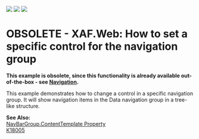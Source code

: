 <!-- default badges list -->
![](https://img.shields.io/endpoint?url=https://codecentral.devexpress.com/api/v1/VersionRange/134076817/21.1.5%2B)
[![](https://img.shields.io/badge/Open_in_DevExpress_Support_Center-FF7200?style=flat-square&logo=DevExpress&logoColor=white)](https://supportcenter.devexpress.com/ticket/details/E1316)
[![](https://img.shields.io/badge/📖_How_to_use_DevExpress_Examples-e9f6fc?style=flat-square)](https://docs.devexpress.com/GeneralInformation/403183)
<!-- default badges end -->

# OBSOLETE - XAF.Web: How to set a specific control for the navigation group


<p><strong>This exa</strong><strong>mple is obsolete, since this </strong><strong>functional</strong><strong>ity is already available </strong><strong>out-of-the-box - see </strong><a href="https://docs.devexpress.com/eXpressAppFramework/113198/application-shell-and-base-infrasctructure/navigation-system"><strong><u>Navigation</u></strong></a><strong>.</strong></p><p>This example demonstrates how to change a control in a specific navigation group. It will show navigation items in the Data navigation group in a tree-like structure.</p><p><strong>See Also:</strong><br />
<a href="http://documentation.devexpress.com/#AspNet/DevExpressWebASPxNavBarNavBarGroup_ContentTemplatetopic"><u>NavBarGroup.ContentTemplate Property</u></a><br />
<a href="https://www.devexpress.com/Support/Center/p/K18005">K18005</a></p>

<br/>


